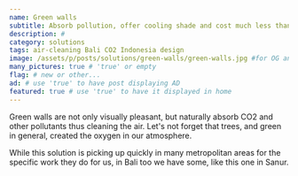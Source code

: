 ```yaml
---
name: Green walls
subtitle: Absorb pollution, offer cooling shade and cost much less than any other walls.
description: #
category: solutions
tags: air-cleaning Bali CO2 Indonesia design
image: /assets/p/posts/solutions/green-walls/green-walls.jpg #for OG and twitter cards
many_pictures: true # 'true' or empty
flag: # new or other...
ad: # use 'true' to have post displaying AD
featured: true # use 'true' to have it displayed in home
---
```

Green walls are not only visually pleasant, but naturally absorb CO2 and other pollutants thus cleaning the air. Let's not forget that trees, and green in general, created the oxygen in our atmosphere.

While this solution is picking up quickly in many metropolitan areas for the specific work they do for us, in Bali too we have some, like this one in Sanur.
